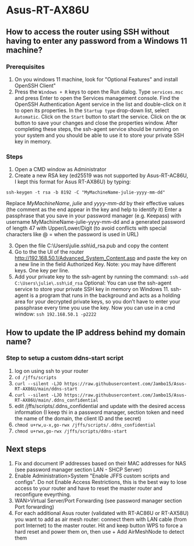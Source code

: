 # Asus-RT-AX86U

## How to access the router using SSH without having to enter any password from a Windows 11 machine?

### Prerequisites
1. On you windows 11 machine, look for "Optional Features" and install OpenSSH Client"
2. Press the ```Windows + R``` keys to open the Run dialog.
Type ```services.msc``` and press Enter to open the Services management console.
Find the OpenSSH Authentication Agent service in the list and double-click on it to open its properties.
In the ```Startup type``` drop-down list, select ```Automatic```.
Click on the ```Start``` button to start the service.
Click on the ```OK``` button to save your changes and close the properties window.
After completing these steps, the ssh-agent service should be running on your system and you should be able to use it to store your private SSH key in memory.

### Steps
1. Open a CMD window as Administrator
2. Create a new RSA key (ed25519 was not supported by Asus-RT-AC86U, I kept this format for Asus RT-AX86U) by typing:
   
```ssh-keygen -t rsa -b 8192 -C "MyMachineName-julie-yyyy-mm-dd"```

Replace *MyMachineName*, *julie* and *yyyy-mm-dd* by their effective values (the comment as the end appear in the key and help to identify it)
Enter a passphrase that you save in your password manager (e.g. Keepass) with username MyMachineName-julie-yyyy-mm-dd and a generated password of length 47 with Upper/Lower/Digit (to avoid conflicts with special characters like @ = when the password is used in URL)

3. Open the file C:\Users\julie\.ssh\id_rsa.pub and copy the content
4. Go to the the UI of the router http://192.168.50.1/Advanced_System_Content.asp
and paste the key on a new line in the field Authorized Key. Note: you may have different keys. One key per line.
5. Add your private key to the ssh-agent by running the command: ```ssh-add C:\Users\julie\.ssh\id_rsa```
Optional: You can use the ssh-agent service to store your private SSH key in memory on Windows 11. ssh-agent is a program that runs in the background and acts as a holding area for your decrypted private keys, so you don’t have to enter your passphrase every time you use the key.
Now you can use in a cmd window: ```ssh 192.168.50.1 -p2222```

## How to update the IP address behind my domain name?
### Step to setup a custom ddns-start script
1. log on using ssh to your router
2. ```cd /jffs/scripts```
3. ```curl --silent -LJO https://raw.githubusercontent.com/Jambo15/Asus-RT-AX86U/main/ddns-start```
4. ```curl --silent -LJO https://raw.githubusercontent.com/Jambo15/Asus-RT-AX86U/main/.ddns_confidential```
5. edit /jffs/scripts/.ddns_confidential and update with the desired access information (I keep thi in a password manager, section token and need the name of the domain, the client ID and the secret)
6. ```chmod u+rw,u-x,go-rwx /jffs/scripts/.ddns_confidential```
7. ```chmod u+rwx,go-rwx /jffs/scripts/ddns-start```

## Next steps
1. Fix and document IP addresses based on their MAC addresses for NAS (see password manager section LAN - SHCP Server)
2. Enable Administration>System "Enable JFFS custom scripts and configs". Do not Enable Access Restrictions, this is the best way to lose access to your router and have to reset the master router and reconfigure eveyrthing.
3. WAN>Virtual Server/Port Forwarding (see password manager section Port forwarding)
4. For each additional Asus router (validated with RT-AC86U or RT-AX58U) you want to add as air mesh router: connect them with LAN cable (from port Internet) to the master router. Hit and keep button WPS to force a hard reset and power them on, then use + Add AirMeshNode to detect them
   
